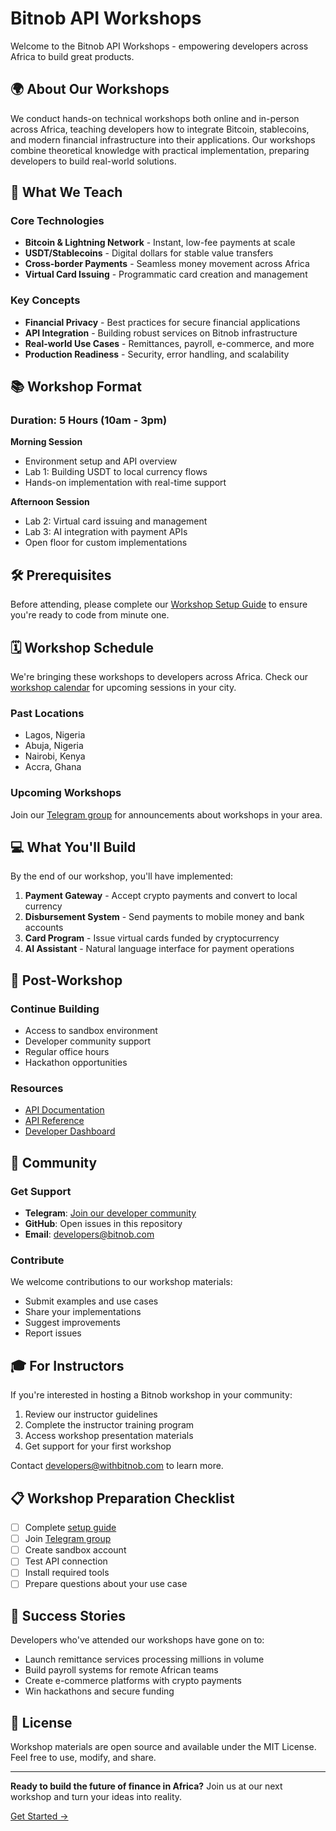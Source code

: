 # Bitnob API Workshops

Welcome to the Bitnob API Workshops - empowering developers across Africa to build great products.

## 🌍 About Our Workshops

We conduct hands-on technical workshops both online and in-person across Africa, teaching developers how to integrate Bitcoin, stablecoins, and modern financial infrastructure into their applications. Our workshops combine theoretical knowledge with practical implementation, preparing developers to build real-world solutions.

## 🎯 What We Teach

### Core Technologies
- **Bitcoin & Lightning Network** - Instant, low-fee payments at scale
- **USDT/Stablecoins** - Digital dollars for stable value transfers
- **Cross-border Payments** - Seamless money movement across Africa
- **Virtual Card Issuing** - Programmatic card creation and management

### Key Concepts
- **Financial Privacy** - Best practices for secure financial applications
- **API Integration** - Building robust services on Bitnob infrastructure
- **Real-world Use Cases** - Remittances, payroll, e-commerce, and more
- **Production Readiness** - Security, error handling, and scalability

## 📚 Workshop Format

### Duration: 5 Hours (10am - 3pm)

**Morning Session**
- Environment setup and API overview
- Lab 1: Building USDT to local currency flows
- Hands-on implementation with real-time support

**Afternoon Session**
- Lab 2: Virtual card issuing and management
- Lab 3: AI integration with payment APIs
- Open floor for custom implementations

## 🛠️ Prerequisites

Before attending, please complete our [Workshop Setup Guide](./workshop-setup-guide.md) to ensure you're ready to code from minute one.

## 🗓️ Workshop Schedule

We're bringing these workshops to developers across Africa. Check our [workshop calendar](./calendar.md) for upcoming sessions in your city.

### Past Locations
- Lagos, Nigeria
- Abuja, Nigeria
- Nairobi, Kenya
- Accra, Ghana

### Upcoming Workshops
Join our [Telegram group](https://t.me/+QZEsH1DBhC04YjE0) for announcements about workshops in your area.

## 💻 What You'll Build

By the end of our workshop, you'll have implemented:

1. **Payment Gateway** - Accept crypto payments and convert to local currency
2. **Disbursement System** - Send payments to mobile money and bank accounts
3. **Card Program** - Issue virtual cards funded by cryptocurrency
4. **AI Assistant** - Natural language interface for payment operations

## 🚀 Post-Workshop

### Continue Building
- Access to sandbox environment
- Developer community support
- Regular office hours
- Hackathon opportunities

### Resources
- [API Documentation](https://www.bitnob.dev/docs/genesis/overview)
- [API Reference](https://www.bitnob.dev/api-reference/authentication)
- [Developer Dashboard](https://sandboxapp.bitnob.co)

## 🤝 Community

### Get Support
- **Telegram**: [Join our developer community](https://t.me/+QZEsH1DBhC04YjE0)
- **GitHub**: Open issues in this repository
- **Email**: developers@bitnob.com

### Contribute
We welcome contributions to our workshop materials:
- Submit examples and use cases
- Share your implementations
- Suggest improvements
- Report issues

## 🎓 For Instructors

If you're interested in hosting a Bitnob workshop in your community:
1. Review our instructor guidelines
2. Complete the instructor training program
3. Access workshop presentation materials
4. Get support for your first workshop

Contact developers@withbitnob.com to learn more.

## 📋 Workshop Preparation Checklist

- [ ] Complete [setup guide](./workshop-setup-guide.md)
- [ ] Join [Telegram group](https://t.me/+QZEsH1DBhC04YjE0)
- [ ] Create sandbox account
- [ ] Test API connection
- [ ] Install required tools
- [ ] Prepare questions about your use case

## 🌟 Success Stories

Developers who've attended our workshops have gone on to:
- Launch remittance services processing millions in volume
- Build payroll systems for remote African teams
- Create e-commerce platforms with crypto payments
- Win hackathons and secure funding

## 📄 License

Workshop materials are open source and available under the MIT License. Feel free to use, modify, and share.

---

**Ready to build the future of finance in Africa?** Join us at our next workshop and turn your ideas into reality.

[Get Started →](./workshop-setup-guide.md)
